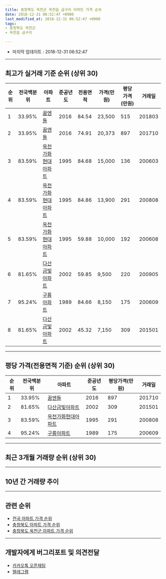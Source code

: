 ```yaml
---
title: 충청북도 옥천군 옥천읍 금구리 아파트 가격 순위
date: 2018-12-31 06:52:47 +0900
last_modified_at: 2018-12-31 06:52:47 +0900
tags:
- 충청북도 옥천군
- 옥천읍 금구리

---
```


* 마지막 업데이트 : 2018-12-31 06:52:47

---

## 최고가 실거래 기준 순위 (상위 30)


|순위|전국백분위|아파트|준공년도|전용면적|가격(만원)|평당가격(만원)|거래일|
|---|---|---|---|---|---|---|---|
|1|33.95%|[꿈엔들](https://search.naver.com/search.naver?query=%EC%B6%A9%EC%B2%AD%EB%B6%81%EB%8F%84+%EC%98%A5%EC%B2%9C%EA%B5%B0+%EC%98%A5%EC%B2%9C%EC%9D%8D+%EA%B8%88%EA%B5%AC%EB%A6%AC+%EA%BF%88%EC%97%94%EB%93%A4)|2016|84.54|23,500|515|201803|
|2|33.95%|[꿈엔들](https://search.naver.com/search.naver?query=%EC%B6%A9%EC%B2%AD%EB%B6%81%EB%8F%84+%EC%98%A5%EC%B2%9C%EA%B5%B0+%EC%98%A5%EC%B2%9C%EC%9D%8D+%EA%B8%88%EA%B5%AC%EB%A6%AC+%EA%BF%88%EC%97%94%EB%93%A4)|2016|74.91|20,373|897|201710|
|3|83.59%|[옥천가화현대아파트](https://search.naver.com/search.naver?query=%EC%B6%A9%EC%B2%AD%EB%B6%81%EB%8F%84+%EC%98%A5%EC%B2%9C%EA%B5%B0+%EC%98%A5%EC%B2%9C%EC%9D%8D+%EA%B8%88%EA%B5%AC%EB%A6%AC+%EC%98%A5%EC%B2%9C%EA%B0%80%ED%99%94%ED%98%84%EB%8C%80%EC%95%84%ED%8C%8C%ED%8A%B8)|1995|84.68|15,000|136|200603|
|4|83.59%|[옥천가화현대아파트](https://search.naver.com/search.naver?query=%EC%B6%A9%EC%B2%AD%EB%B6%81%EB%8F%84+%EC%98%A5%EC%B2%9C%EA%B5%B0+%EC%98%A5%EC%B2%9C%EC%9D%8D+%EA%B8%88%EA%B5%AC%EB%A6%AC+%EC%98%A5%EC%B2%9C%EA%B0%80%ED%99%94%ED%98%84%EB%8C%80%EC%95%84%ED%8C%8C%ED%8A%B8)|1995|84.86|13,900|291|200808|
|5|83.59%|[옥천가화현대아파트](https://search.naver.com/search.naver?query=%EC%B6%A9%EC%B2%AD%EB%B6%81%EB%8F%84+%EC%98%A5%EC%B2%9C%EA%B5%B0+%EC%98%A5%EC%B2%9C%EC%9D%8D+%EA%B8%88%EA%B5%AC%EB%A6%AC+%EC%98%A5%EC%B2%9C%EA%B0%80%ED%99%94%ED%98%84%EB%8C%80%EC%95%84%ED%8C%8C%ED%8A%B8)|1995|59.88|10,000|192|200608|
|6|81.65%|[다산금빛아파트](https://search.naver.com/search.naver?query=%EC%B6%A9%EC%B2%AD%EB%B6%81%EB%8F%84+%EC%98%A5%EC%B2%9C%EA%B5%B0+%EC%98%A5%EC%B2%9C%EC%9D%8D+%EA%B8%88%EA%B5%AC%EB%A6%AC+%EB%8B%A4%EC%82%B0%EA%B8%88%EB%B9%9B%EC%95%84%ED%8C%8C%ED%8A%B8)|2002|59.85|9,500|220|200905|
|7|95.24%|[구룡아파트](https://search.naver.com/search.naver?query=%EC%B6%A9%EC%B2%AD%EB%B6%81%EB%8F%84+%EC%98%A5%EC%B2%9C%EA%B5%B0+%EC%98%A5%EC%B2%9C%EC%9D%8D+%EA%B8%88%EA%B5%AC%EB%A6%AC+%EA%B5%AC%EB%A3%A1%EC%95%84%ED%8C%8C%ED%8A%B8)|1989|84.66|8,150|175|200609|
|8|81.65%|[다산금빛아파트](https://search.naver.com/search.naver?query=%EC%B6%A9%EC%B2%AD%EB%B6%81%EB%8F%84+%EC%98%A5%EC%B2%9C%EA%B5%B0+%EC%98%A5%EC%B2%9C%EC%9D%8D+%EA%B8%88%EA%B5%AC%EB%A6%AC+%EB%8B%A4%EC%82%B0%EA%B8%88%EB%B9%9B%EC%95%84%ED%8C%8C%ED%8A%B8)|2002|45.32|7,150|309|201501|


---

## 평당 가격(전용면적 기준) 순위 (상위 30)


|순위|전국백분위|아파트|준공년도|평당가격(만원)|거래일|
|---|---|---|---|---|---|
|1|33.95%|[꿈엔들](https://search.naver.com/search.naver?query=%EC%B6%A9%EC%B2%AD%EB%B6%81%EB%8F%84+%EC%98%A5%EC%B2%9C%EA%B5%B0+%EC%98%A5%EC%B2%9C%EC%9D%8D+%EA%B8%88%EA%B5%AC%EB%A6%AC+%EA%BF%88%EC%97%94%EB%93%A4)|2016|897|201710|
|2|81.65%|[다산금빛아파트](https://search.naver.com/search.naver?query=%EC%B6%A9%EC%B2%AD%EB%B6%81%EB%8F%84+%EC%98%A5%EC%B2%9C%EA%B5%B0+%EC%98%A5%EC%B2%9C%EC%9D%8D+%EA%B8%88%EA%B5%AC%EB%A6%AC+%EB%8B%A4%EC%82%B0%EA%B8%88%EB%B9%9B%EC%95%84%ED%8C%8C%ED%8A%B8)|2002|309|201501|
|3|83.59%|[옥천가화현대아파트](https://search.naver.com/search.naver?query=%EC%B6%A9%EC%B2%AD%EB%B6%81%EB%8F%84+%EC%98%A5%EC%B2%9C%EA%B5%B0+%EC%98%A5%EC%B2%9C%EC%9D%8D+%EA%B8%88%EA%B5%AC%EB%A6%AC+%EC%98%A5%EC%B2%9C%EA%B0%80%ED%99%94%ED%98%84%EB%8C%80%EC%95%84%ED%8C%8C%ED%8A%B8)|1995|291|200808|
|4|95.24%|[구룡아파트](https://search.naver.com/search.naver?query=%EC%B6%A9%EC%B2%AD%EB%B6%81%EB%8F%84+%EC%98%A5%EC%B2%9C%EA%B5%B0+%EC%98%A5%EC%B2%9C%EC%9D%8D+%EA%B8%88%EA%B5%AC%EB%A6%AC+%EA%B5%AC%EB%A3%A1%EC%95%84%ED%8C%8C%ED%8A%B8)|1989|175|200609|


---

## 최근 3개월 거래량 순위 (상위 30)


<div style="width:100%;">
    <canvas id="deal_count_ranking" height="250"></canvas>
</div>


<script>
new Chart(document.getElementById("deal_count_ranking"), {
    type: 'horizontalBar',
    data: {
        labels: ['옥천가화현대아파트', '다산금빛아파트'],
        datasets: [{
            label: '실거래 수',
            data: [8, 1],
            borderColor: "rgba(255, 0, 128, 1)",
            backgroundColor: "rgba(255, 0, 128, 0.5)",
            fill: false,
        }]
    },
    options: {
        responsive: true,
        title: {
            display: true,
            text: '최근 3개월 거래량 순위'
        },
        tooltips: {
            mode: 'index',
            intersect: false,
            callbacks: {
                title: function(tooltipItems, data) {
                    return "실거래 수:";
                },
                label: function(tooltipItem, data) {
                    return data.labels[tooltipItem.index] + ": " + tooltipItem.xLabel;
                }
            }
        },
        hover: {
            mode: 'nearest',
            intersect: true
        },
        scales: {
            xAxes: [{
                display: true,
                scaleLabel: {
                    display: true,
                    labelString: '실거래 수'
                },
                ticks: {
                    suggestedMin: 0,
                }
            }],
            yAxes: [{
                display: true,
                ticks: {
                    autoSkip: false,
                    callback: function(value, index, values) {
                        if (value.length > 15)
                            return value.substr(0, 13) + "...";
                        else
                            return value;
                    }
                },
                scaleLabel: {
                    display: false,
                }
            }]
        }
    }
});

</script>


---

## 10년 간 거래량 추이


<div style="width:100%;">
    <canvas id="deal_progress" height="250"></canvas>
</div>

<script>
new Chart(document.getElementById("deal_progress"), {
    type: 'line',
    data: {
        labels: ['200812','200901','200902','200903','200904','200905','200906','200907','200908','200909','200910','200911','200912','201001','201002','201003','201004','201005','201006','201007','201008','201009','201010','201011','201012','201101','201102','201103','201104','201105','201106','201107','201108','201109','201110','201111','201112','201201','201202','201203','201204','201205','201206','201207','201208','201209','201210','201211','201212','201301','201302','201303','201304','201305','201306','201307','201308','201309','201310','201311','201312','201401','201402','201403','201404','201405','201406','201407','201408','201409','201410','201411','201412','201501','201502','201503','201504','201505','201506','201507','201508','201509','201510','201511','201512','201601','201602','201603','201604','201605','201606','201607','201608','201609','201610','201611','201612','201701','201702','201703','201704','201705','201706','201707','201708','201709','201710','201711','201712','201801','201802','201803','201804','201805','201806','201807','201808','201809','201810','201811','201812'],
        datasets: [{
            label: '실거래 수',
            pointRadius: 1,
            data: [3, 2, 1, 1, 1, 3, 0, 6, 2, 1, 8, 5, 2, 4, 5, 7, 9, 2, 2, 5, 4, 3, 9, 10, 5, 5, 2, 13, 9, 8, 10, 5, 1, 3, 5, 4, 3, 2, 3, 1, 7, 1, 2, 2, 3, 2, 2, 3, 4, 1, 3, 5, 1, 5, 1, 1, 2, 4, 7, 2, 4, 1, 3, 5, 6, 4, 4, 3, 4, 9, 1, 2, 3, 4, 0, 4, 4, 3, 3, 3, 3, 4, 3, 1, 2, 1, 6, 6, 5, 4, 7, 1, 2, 4, 3, 0, 3, 4, 1, 3, 3, 9, 4, 5, 6, 15, 11, 3, 2, 4, 2, 6, 7, 3, 3, 3, 3, 2, 7, 2, 0],
            borderColor: "rgba(255, 201, 14, 1)",
            backgroundColor: "rgba(255, 201, 14, 0.5)",
            fill: true,
        }]
    },
    options: {
        responsive: true,
        title: {
            display: true,
            text: '10년간 거래량 추이'
        },
        tooltips: {
            mode: 'index',
            intersect: false,
        },
        hover: {
            mode: 'nearest',
            intersect: true
        },
        scales: {
            xAxes: [{
                display: true,
                scaleLabel: {
                    display: true,
                    labelString: '년/월'
                }
            }],
            yAxes: [{
                display: true,
                ticks: {
                    suggestedMin: 0,
                },
                scaleLabel: {
                    display: true,
                    labelString: '실거래 수'
                }
            }]
        }
    }
});

</script>


---

## 관련 순위

- [전국 아파트 가격 순위](https://inasie.github.io/apt-ranking/전국)
- [충청북도 아파트 가격 순위](https://inasie.github.io/apt-ranking/충청북도)
- [충청북도 옥천군 아파트 가격 순위](https://inasie.github.io/apt-ranking/충청북도-옥천군)


---

## 개발자에게 버그리포트 및 의견전달

- [카카오톡 오픈채팅](https://open.kakao.com/o/gLJUAP4)
- [텔레그램](https://t.me/inasie)

